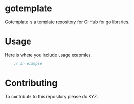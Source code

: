# gotemplate

Gotemplate is a template repository for GitHub for go libraries.

# Usage

Here is where you include usage exapmles.

```go
    // an example
```

# Contributing

To contribute to this repository please do XYZ.


